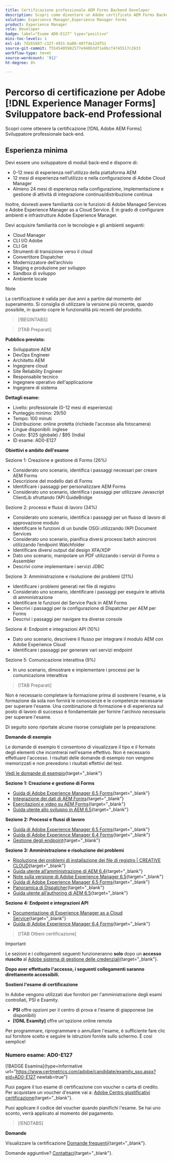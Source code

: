 ```yaml
---
title: Certificazione professionale AEM Forms Backend Developer
description: Scopri come diventare un Adobe certificato AEM Forms Backend Developer Professional.
solution: Experience Manager,Experience Manager Forms
product: Experience Manager
role: Developer
badge: label="Esame AD0-E127" type="positivo"
mini-toc-levels: 1
exl-id: 7d265887-c32f-4931-ba80-40ffde12df51
source-git-commit: f5545405982577e940b3df1e8bcf4745517c2633
workflow-type: tm+mt
source-wordcount: '912'
ht-degree: 8%

---
```


# Percorso di certificazione per Adobe [!DNL Experience Manager Forms] Sviluppatore back-end Professional

Scopri come ottenere la certificazione [!DNL Adobe AEM Forms] Sviluppatore professionale back-end.

## Esperienza minima

Devi essere uno sviluppatore di moduli back-end e disporre di:

* 0-12 mesi di esperienza nell&#39;utilizzo della piattaforma AEM
* 12 mesi di esperienza nell’utilizzo e nella configurazione di Adobe Cloud Manager
* Almeno 24 mesi di esperienza nella configurazione, implementazione e gestione di attività di integrazione continua/distribuzione continua

Inoltre, dovresti avere familiarità con le funzioni di Adobe Managed Services e Adobe Experience Manager as a Cloud Service. È in grado di configurare ambienti e infrastrutture Adobe Experience Manager.

Devi acquisire familiarità con le tecnologie e gli ambienti seguenti:

* Cloud Manager
* CLI I/O Adobe
* CLI Git
* Strumenti di transizione verso il cloud
* Convertitore Dispatcher
* Modernizzatore dell’archivio
* Staging e produzione per sviluppo
* Sandbox di sviluppo
* Ambiente locale

>[!NOTE]
>
>La certificazione è valida per due anni a partire dal momento del superamento. Si consiglia di utilizzare la versione più recente, quando possibile, in quanto copre le funzionalità più recenti del prodotto.

>[!BEGINTABS]

>[!TAB Preparati]

**Pubblico previsto:**

* Sviluppatore AEM
* DevOps Engineer
* Architetto AEM
* Ingegnere cloud
* Site Reliability Engineer
* Responsabile tecnico
* Ingegnere operativo dell&#39;applicazione
* Ingegnere di sistema

**Dettagli esame:**

* Livello: professionale (0-12 mesi di esperienza)
* Punteggio minimo: 29/50
* Tempo: 100 minuti
* Distribuzione: online protetta (richiede l&#39;accesso alla fotocamera)
* Lingue disponibili: inglese
* Costo: $125 (globale) / $95 (India)
* ID esame: AD0-E127

**Obiettivi e ambito dell&#39;esame**

Sezione 1: Creazione e gestione di Forms (26%)

* Considerato uno scenario, identifica i passaggi necessari per creare AEM Forms
* Descrizione del modello dati di Forms
* Identificare i passaggi per personalizzare AEM Forms
* Considerato uno scenario, identifica i passaggi per utilizzare Javascript ClientLib sfruttando l’API GuideBridge

Sezione 2: processi e flussi di lavoro (34%)

* Considerato uno scenario, identifica i passaggi per un flusso di lavoro di approvazione modulo
* Identificare le funzioni di un bundle OSGi utilizzando l’API Document Services
* Considerato uno scenario, pianifica diversi processi batch asincroni utilizzando l’endpoint Watchfolder
* Identificare diversi output dal design XFA/XDP
* Dato uno scenario, manipolare un PDF utilizzando i servizi di Forms o Assembler
* Descrivi come implementare i servizi JDBC

Sezione 3: Amministrazione e risoluzione dei problemi (21%)

* Identificare i problemi generati nei file di registro
* Considerato uno scenario, identificare i passaggi per eseguire le attività di amministrazione
* Identificare le funzioni dei Service Pack in AEM Forms
* Descrivi i passaggi per la configurazione di Dispatcher per AEM per Forms
* Descrivi i passaggi per navigare tra diverse console

Sezione 4: Endpoint e integrazioni API (10%)

* Dato uno scenario, descrivere il flusso per integrare il modulo AEM con Adobe Experience Cloud
* Identificare i passaggi per generare vari servizi endpoint

Sezione 5: Comunicazione interattiva (9%)

* In uno scenario, dimostrare e implementare i processi per la comunicazione interattiva

>[!TAB Preparati]

Non è necessario completare la formazione prima di sostenere l&#39;esame, e la formazione da sola non fornirà le conoscenze e le competenze necessarie per superare l&#39;esame. Una combinazione di formazione e di esperienza sul posto di lavoro di successo è fondamentale per fornire l&#39;archivio necessario per superare l&#39;esame.

Di seguito sono riportate alcune risorse consigliate per la preparazione:

**Domande di esempio**

Le domande di esempio ti consentono di visualizzare il tipo e il formato degli elementi che incontrerai nell&#39;esame effettivo. Non è necessario effettuare l&#39;accesso. I risultati delle domande di esempio non vengono memorizzati e non prevedono i risultati effettivi del test.

[Vedi le domande di esempio](https://scorpion.caveon.com/launchpad/ad0-e127-adobe-experience-manager-backend-forms-developer-professional-copy-7s2acv){target="_blank"}

**Sezione 1: Creazione e gestione di Forms**

* [Guida di Adobe Experience Manager 6.5 Forms](https://experienceleague.adobe.com/docs/experience-manager-65/forms/home.html?lang=en){target="_blank"}
* [Integrazione dei dati di AEM Forms](https://experienceleague.adobe.com/docs/experience-manager-65/forms/form-data-model/data-integration.html?lang=en#data-integration-overview){target="_blank"}
* [Esercitazioni e video su AEM Forms](https://experienceleague.adobe.com/docs/experience-manager-learn/forms/overview.html?lang=it){target="_blank"}
* [Guida utente allo sviluppo in AEM 6.5](https://experienceleague.adobe.com/docs/experience-manager-65/developing/home.html?lang=en){target="_blank"}

**Sezione 2: Processi e flussi di lavoro**

* [Guida di Adobe Experience Manager 6.5 Forms](https://experienceleague.adobe.com/docs/experience-manager-65/forms/home.html?lang=en){target="_blank"}
* [Guida di Adobe Experience Manager 6.4 Forms](https://experienceleague.adobe.com/docs/experience-manager-64/forms/home.html?lang=en){target="_blank"}
* [Gestione degli endpoint](https://help.adobe.com/en_US/AEMForms/6.1/AdminHelp/WS92d06802c76abadb-5145d5d12905ce07e7-7ff6.2.html#WS92d06802c76abadb1c01fa7512905cdf2c9-7fd9.2){target="_blank"}

**Sezione 3: Amministrazione e risoluzione dei problemi**

* [Risoluzione dei problemi di installazione dei file di registro | CREATIVE CLOUD](https://helpx.adobe.com/creative-cloud/kb/troubleshoot-install-logs-cc.html){target="_blank"}
* [Guida utente all’amministrazione di AEM 6.4](https://experienceleague.adobe.com/docs/experience-manager-64/administering/home.html?lang=en){target="_blank"}
* [Note sulla versione di Adobe Experience Manager 6.5](https://experienceleague.adobe.com/docs/experience-manager-65/release-notes/home.html?lang=en){target="_blank"}
* [Guida di Adobe Experience Manager 6.5 Forms](https://experienceleague.adobe.com/docs/experience-manager-65/forms/home.html?lang=en){target="_blank"}
* [Panoramica di Dispatcher](https://experienceleague.adobe.com/docs/experience-manager-dispatcher/using/dispatcher.html?lang=it){target="_blank"}
* [Guida utente all’authoring di AEM 6.5](https://experienceleague.adobe.com/docs/experience-manager-65/authoring/home.html?lang=en){target="_blank"}

**Sezione 4: Endpoint e integrazioni API**

* [Documentazione di Experience Manager as a Cloud Service](https://experienceleague.adobe.com/docs/experience-manager-cloud-service/content/home.html?lang=it){target="_blank"}
* [Guida di Adobe Experience Manager 6.4 Forms](https://experienceleague.adobe.com/docs/experience-manager-64/forms/home.html?lang=en){target="_blank"}

>[!TAB Ottieni certificazione]

>[!IMPORTANT]
>
>Le sezioni e i collegamenti seguenti funzioneranno **solo**  dopo un **accesso riuscito** al [Adobe sistema di gestione delle credenziali](http://www.certmetrics.com/adobe){target="_blank"}.

**Dopo aver effettuato l&#39;accesso, i seguenti collegamenti saranno direttamente accessibili.**

**Sostieni l&#39;esame di certificazione**

In Adobe vengono utilizzati due fornitori per l&#39;amministrazione degli esami controllati, PSI e Examity.

* **PSI** offre opzioni per il centro di prova e l&#39;esame di giapponese (se disponibili)
* **[!DNL Examity]** offre un&#39;opzione online remota

Per programmare, riprogrammare o annullare l&#39;esame, è sufficiente fare clic sul fornitore scelto e seguire le istruzioni fornite sullo schermo. È così semplice!

### Numero esame: AD0-E127

[!BADGE Esamina]{type=Informative url="https://www.certmetrics.com/adobe/candidate/examity_sso.aspx?eid=AD0-E127 newtab=true"}

Puoi pagare il tuo esame di certificazione con voucher o carta di credito. Per acquistare un voucher d&#39;esame vai a: [Adobe Centro giustificativi certificazione](https://market.xvoucher.com/adobe/global){target="_blank"}.

Puoi applicare il codice del voucher quando pianifichi l&#39;esame. Se hai uno sconto, verrà applicato al momento del pagamento.

>[!ENDTABS]

**Domande**

Visualizzare la certificazione [Domande frequenti](https://experienceleague.adobe.com/docs/certification/certification/faq.html?lang=en){target="_blank"}.

Domande aggiuntive? [Contattaci](mailto:certif@adobe.com){target="_blank"}.
